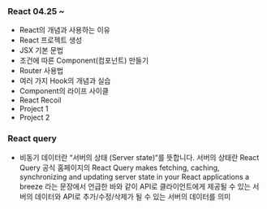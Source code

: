 ### React 04.25 ~

- React의 개념과 사용하는 이유
- React 프로젝트 생성
- JSX 기본 문법
- 조건에 따른 Component(컴포넌트) 만들기
- Router 사용법
- 여러 가지 Hook의 개념과 실습
- Component의 라이프 사이클
- React Recoil
- Project 1
- Project 2

### React query

- 비동기 데이터란 “서버의 상태 (Server state)“를 뜻합니다. 서버의 상태란 React Query 공식 홈페이지의 React Query makes fetching, caching, synchronizing and updating server state in your React applications a breeze 라는 문장에서 언급한 바와 같이 API로 클라이언트에게 제공될 수 있는 서버의 데이터와 API로 추가/수정/삭제가 될 수 있는 서버의 데이터를 의미
